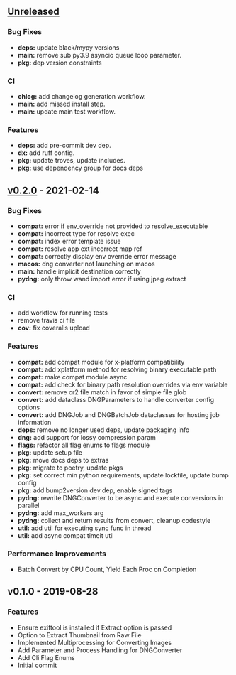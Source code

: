 <a name="unreleased"></a>
## [Unreleased]

### Bug Fixes
- **deps:** update black/mypy versions
- **main:** remove sub py3.9 asyncio queue loop parameter.
- **pkg:** dep version constraints

### CI
- **chlog:** add changelog generation workflow.
- **main:** add missed install step.
- **main:** update main test workflow.

### Features
- **deps:** add pre-commit dev dep.
- **dx:** add ruff config.
- **pkg:** update troves, update includes.
- **pkg:** use dependency group for docs deps


<a name="v0.2.0"></a>
## [v0.2.0] - 2021-02-14
### Bug Fixes
- **compat:** error if env_override not provided to resolve_executable
- **compat:** incorrect type for resolve exec
- **compat:** index error template issue
- **compat:** resolve app ext incorrect map ref
- **compat:** correctly display env override error message
- **macos:** dng converter not launching on macos
- **main:** handle implicit destination correctly
- **pydng:** only throw wand import error if using jpeg extract

### CI
- add workflow for running tests
- remove travis ci file
- **cov:** fix coveralls upload

### Features
- **compat:** add compat module for x-platform compatibility
- **compat:** add xplatform method for resolving binary executable path
- **compat:** make compat module async
- **compat:** add check for binary path resolution overrides via env variable
- **convert:** remove cr2 file match in favor of simple file glob
- **convert:** add dataclass DNGParameters to handle converter config options
- **convert:** add DNGJob and DNGBatchJob dataclasses for hosting job information
- **deps:** remove no longer used deps, update packaging info
- **dng:** add support for lossy compression param
- **flags:** refactor all flag enums to flags module
- **pkg:** update setup file
- **pkg:** move docs deps to extras
- **pkg:** migrate to poetry, update pkgs
- **pkg:** set correct min python requirements, update lockfile, update bump config
- **pkg:** add bump2version dev dep, enable signed tags
- **pydng:** rewrite DNGConverter to be async and execute conversions in parallel
- **pydng:** add max_workers arg
- **pydng:** collect and return results from convert, cleanup codestyle
- **util:** add util for executing sync func in thread
- **util:** add async compat timeit util

### Performance Improvements
- Batch Convert by CPU Count, Yield Each Proc on Completion


<a name="v0.1.0"></a>
## v0.1.0 - 2019-08-28
### Features
- Ensure exiftool is installed if Extract option is passed
- Option to Extract Thumbnail from Raw File
- Implemented Multiprocessing for Converting Images
- Add Parameter and Process Handling for DNGConverter
- Add Cli Flag Enums
- Initial commit


[Unreleased]: https://github.com/BradenM/pydngconverter/compare/v0.2.0...HEAD
[v0.2.0]: https://github.com/BradenM/pydngconverter/compare/v0.1.0...v0.2.0
